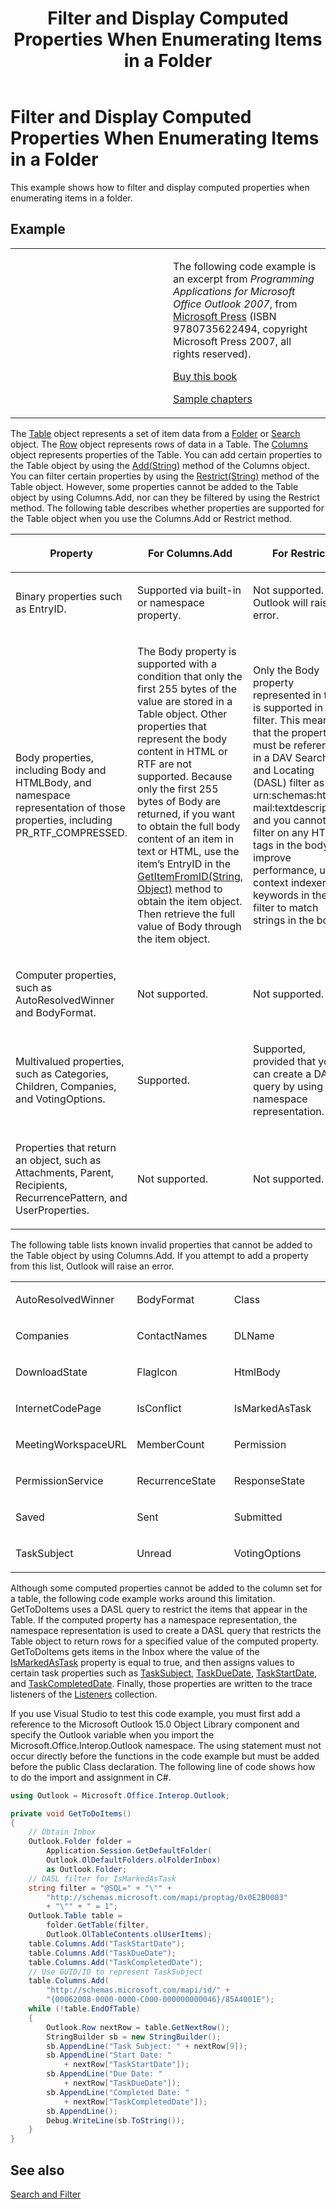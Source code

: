 ﻿---
title: 'Filter and Display Computed Properties When Enumerating Items in a Folder'
TOCTitle: 'Filter and Display Computed Properties When Enumerating Items in a Folder'
ms:assetid: b068e625-ff12-444d-a30d-51a3acba3043
ms:mtpsurl: https://msdn.microsoft.com/en-us/library/Ff184632(v=office.15)
ms:contentKeyID: 55119922
ms.date: 07/24/2014
mtps_version: v=office.15
dev_langs:
- csharp
---

# Filter and Display Computed Properties When Enumerating Items in a Folder

This example shows how to filter and display computed properties when enumerating items in a folder.

## Example

<table>
<colgroup>
<col style="width: 50%" />
<col style="width: 50%" />
</colgroup>
<tbody>
<tr class="odd">
<td><p></p></td>
<td><p>The following code example is an excerpt from <em>Programming Applications for Microsoft Office Outlook 2007</em>, from <a href="http://www.microsoft.com/learning/books/default.mspx">Microsoft Press</a> (ISBN 9780735622494, copyright Microsoft Press 2007, all rights reserved).</p>
<p><a href="http://www.amazon.com/gp/product/0735622493?ie=utf8%26tag=msmsdn-20%26linkcode=as2%26camp=1789%26creative=9325%26creativeasin=0735622493">Buy this book</a></p>
<p><a href="https://msdn.microsoft.com/en-us/library/cc513844(v=office.15)">Sample chapters</a></p></td>
</tr>
</tbody>
</table>


The [Table](https://msdn.microsoft.com/en-us/library/bb652856\(v=office.15\)) object represents a set of item data from a [Folder](https://msdn.microsoft.com/en-us/library/bb645774\(v=office.15\)) or [Search](https://msdn.microsoft.com/en-us/library/bb612611\(v=office.15\)) object. The [Row](https://msdn.microsoft.com/en-us/library/bb610126\(v=office.15\)) object represents rows of data in a Table. The [Columns](https://msdn.microsoft.com/en-us/library/bb646214\(v=office.15\)) object represents properties of the Table. You can add certain properties to the Table object by using the [Add(String)](https://msdn.microsoft.com/en-us/library/bb652865\(v=office.15\)) method of the Columns object. You can filter certain properties by using the [Restrict(String)](https://msdn.microsoft.com/en-us/library/bb612178\(v=office.15\)) method of the Table object. However, some properties cannot be added to the Table object by using Columns.Add, nor can they be filtered by using the Restrict method. The following table describes whether properties are supported for the Table object when you use the Columns.Add or Restrict method.

<table>
<colgroup>
<col style="width: 33%" />
<col style="width: 33%" />
<col style="width: 33%" />
</colgroup>
<thead>
<tr class="header">
<th><p>Property</p></th>
<th><p>For Columns.Add</p></th>
<th><p>For Restrict</p></th>
</tr>
</thead>
<tbody>
<tr class="odd">
<td><p>Binary properties such as EntryID.</p></td>
<td><p>Supported via built-in or namespace property.</p></td>
<td><p>Not supported. Outlook will raise an error.</p></td>
</tr>
<tr class="even">
<td><p>Body properties, including Body and HTMLBody, and namespace representation of those properties, including PR_RTF_COMPRESSED.</p></td>
<td><p>The Body property is supported with a condition that only the first 255 bytes of the value are stored in a Table object. Other properties that represent the body content in HTML or RTF are not supported. Because only the first 255 bytes of Body are returned, if you want to obtain the full body content of an item in text or HTML, use the item’s EntryID in the <a href="https://msdn.microsoft.com/en-us/library/bb644121(v=office.15)">GetItemFromID(String, Object)</a> method to obtain the item object. Then retrieve the full value of Body through the item object.</p></td>
<td><p>Only the Body property represented in text is supported in a filter. This means that the property must be referenced in a DAV Searching and Locating (DASL) filter as urn:schemas:http-mail:textdescription, and you cannot filter on any HTML tags in the body. To improve performance, use context indexer keywords in the filter to match strings in the body.</p></td>
</tr>
<tr class="odd">
<td><p>Computer properties, such as AutoResolvedWinner and BodyFormat.</p></td>
<td><p>Not supported.</p></td>
<td><p>Not supported.</p></td>
</tr>
<tr class="even">
<td><p>Multivalued properties, such as Categories, Children, Companies, and VotingOptions.</p></td>
<td><p>Supported.</p></td>
<td><p>Supported, provided that you can create a DASL query by using the namespace representation.</p></td>
</tr>
<tr class="odd">
<td><p>Properties that return an object, such as Attachments, Parent, Recipients, RecurrencePattern, and UserProperties.</p></td>
<td><p>Not supported.</p></td>
<td><p>Not supported.</p></td>
</tr>
</tbody>
</table>


The following table lists known invalid properties that cannot be added to the Table object by using Columns.Add. If you attempt to add a property from this list, Outlook will raise an error.

<table>
<colgroup>
<col style="width: 33%" />
<col style="width: 33%" />
<col style="width: 33%" />
</colgroup>
<tbody>
<tr class="odd">
<td><p>AutoResolvedWinner</p></td>
<td><p>BodyFormat</p></td>
<td><p>Class</p></td>
</tr>
<tr class="even">
<td><p>Companies</p></td>
<td><p>ContactNames</p></td>
<td><p>DLName</p></td>
</tr>
<tr class="odd">
<td><p>DownloadState</p></td>
<td><p>FlagIcon</p></td>
<td><p>HtmlBody</p></td>
</tr>
<tr class="even">
<td><p>InternetCodePage</p></td>
<td><p>IsConflict</p></td>
<td><p>IsMarkedAsTask</p></td>
</tr>
<tr class="odd">
<td><p>MeetingWorkspaceURL</p></td>
<td><p>MemberCount</p></td>
<td><p>Permission</p></td>
</tr>
<tr class="even">
<td><p>PermissionService</p></td>
<td><p>RecurrenceState</p></td>
<td><p>ResponseState</p></td>
</tr>
<tr class="odd">
<td><p>Saved</p></td>
<td><p>Sent</p></td>
<td><p>Submitted</p></td>
</tr>
<tr class="even">
<td><p>TaskSubject</p></td>
<td><p>Unread</p></td>
<td><p>VotingOptions</p></td>
</tr>
</tbody>
</table>


Although some computed properties cannot be added to the column set for a table, the following code example works around this limitation. GetToDoItems uses a DASL query to restrict the items that appear in the Table. If the computed property has a namespace representation, the namespace representation is used to create a DASL query that restricts the Table object to return rows for a specified value of the computed property. GetToDoItems gets items in the Inbox where the value of the [IsMarkedAsTask](https://msdn.microsoft.com/en-us/library/bb623631\(v=office.15\)) property is equal to true, and then assigns values to certain task properties such as [TaskSubject](https://msdn.microsoft.com/en-us/library/bb643880\(v=office.15\)), [TaskDueDate](https://msdn.microsoft.com/en-us/library/bb623035\(v=office.15\)), [TaskStartDate](https://msdn.microsoft.com/en-us/library/bb610832\(v=office.15\)), and [TaskCompletedDate](https://msdn.microsoft.com/en-us/library/bb624055\(v=office.15\)). Finally, those properties are written to the trace listeners of the [Listeners](http://msdn.microsoft.com/en-us/library/system.diagnostics.debug.listeners.aspx) collection.

If you use Visual Studio to test this code example, you must first add a reference to the Microsoft Outlook 15.0 Object Library component and specify the Outlook variable when you import the Microsoft.Office.Interop.Outlook namespace. The using statement must not occur directly before the functions in the code example but must be added before the public Class declaration. The following line of code shows how to do the import and assignment in C\#.

```csharp
using Outlook = Microsoft.Office.Interop.Outlook;
```

```csharp
private void GetToDoItems()
{
    // Obtain Inbox
    Outlook.Folder folder =
        Application.Session.GetDefaultFolder(
        Outlook.OlDefaultFolders.olFolderInbox)
        as Outlook.Folder;
    // DASL filter for IsMarkedAsTask
    string filter = "@SQL=" + "\"" +
        "http://schemas.microsoft.com/mapi/proptag/0x0E2B0003"
        + "\"" + " = 1";
    Outlook.Table table =
        folder.GetTable(filter,
        Outlook.OlTableContents.olUserItems);
    table.Columns.Add("TaskStartDate");
    table.Columns.Add("TaskDueDate");
    table.Columns.Add("TaskCompletedDate");
    // Use GUID/ID to represent TaskSubject
    table.Columns.Add(
        "http://schemas.microsoft.com/mapi/id/" +
        "{00062008-0000-0000-C000-000000000046}/85A4001E");
    while (!table.EndOfTable)
    {
        Outlook.Row nextRow = table.GetNextRow();
        StringBuilder sb = new StringBuilder();
        sb.AppendLine("Task Subject: " + nextRow[9]);
        sb.AppendLine("Start Date: "
            + nextRow["TaskStartDate"]);
        sb.AppendLine("Due Date: "
            + nextRow["TaskDueDate"]);
        sb.AppendLine("Completed Date: "
            + nextRow["TaskCompletedDate"]);
        sb.AppendLine();
        Debug.WriteLine(sb.ToString());
    }
}
```

## See also



[Search and Filter](search-and-filter.md)

